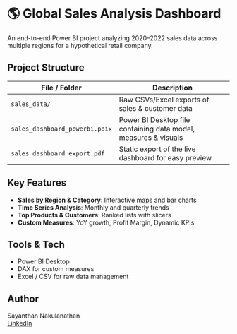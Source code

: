 # 🌎 Global Sales Analysis Dashboard

An end-to-end Power BI project analyzing 2020–2022 sales data across multiple regions for a hypothetical retail company.

## Project Structure

| File / Folder                    | Description                                                   |
|----------------------------------|---------------------------------------------------------------|
| `sales_data/`                    | Raw CSVs/Excel exports of sales & customer data               |
| `sales_dashboard_powerbi.pbix`   | Power BI Desktop file containing data model, measures & visuals |
| `sales_dashboard_export.pdf`     | Static export of the live dashboard for easy preview          |

## Key Features

- **Sales by Region & Category**: Interactive maps and bar charts  
- **Time Series Analysis**: Monthly and quarterly trends  
- **Top Products & Customers**: Ranked lists with slicers  
- **Custom Measures**: YoY growth, Profit Margin, Dynamic KPIs  

## Tools & Tech

- Power BI Desktop  
- DAX for custom measures  
- Excel / CSV for raw data management  

## Author

Sayanthan Nakulanathan  
[LinkedIn](https://www.linkedin.com/in/sayanthan-nakulanathan-54a138351/)  
